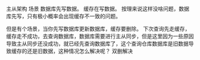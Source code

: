 主从架构
场景
数据库先写数据。
缓存在写数据。
按理来说这样没啥问题，数据库先写，只有极小概率会出现缓存不一致的问题。

 
但是有个场景，当你先写数据库更新数据库，缓存要删除。
下次查询先走缓存，缓存走不成功，去查询数据库，数据库需要进行主从同步，但是这里因为一些原因导致主从同步还没成功，就已经先查询数据库了，这个查询仓库数据库是旧数据导致缓存的还是旧数据，这种情况怎么解决呢？
双删解决